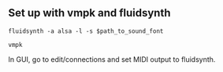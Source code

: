 #

## Set up with vmpk and fluidsynth

`fluidsynth -a alsa -l -s $path_to_sound_font`

`vmpk`

In GUI, go to edit/connections and set MIDI output to fluidsynth.

